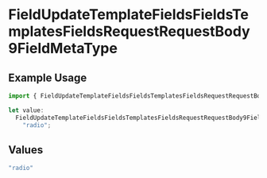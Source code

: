 # FieldUpdateTemplateFieldsFieldsTemplatesFieldsRequestRequestBody9FieldMetaType

## Example Usage

```typescript
import { FieldUpdateTemplateFieldsFieldsTemplatesFieldsRequestRequestBody9FieldMetaType } from "@documenso/sdk-typescript/models/operations";

let value:
  FieldUpdateTemplateFieldsFieldsTemplatesFieldsRequestRequestBody9FieldMetaType =
    "radio";
```

## Values

```typescript
"radio"
```